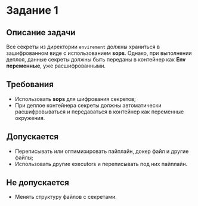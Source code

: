 # Задание 1

## Описание задачи

Все секреты из директории `envirement` должны храниться в зашифрованном виде с использованием **sops**. Однако, при выполнении деплоя, данные секреты должны быть переданы в контейнер как **Env переменные**, уже расшифрованными.

## Требования

- Использовать **sops** для шифрования секретов;
- При деплое контейнера секреты должны автоматически расшифровываться и передаваться в контейнер как переменные окружения.

## Допускается 
- Переписывать или оптимизировать пайплайн, докер файл и другие файлы;
- Использовать другие executors и переписывать под них пайплайн.

## Не допускается 
- Менять структуру файлов с секретами.

